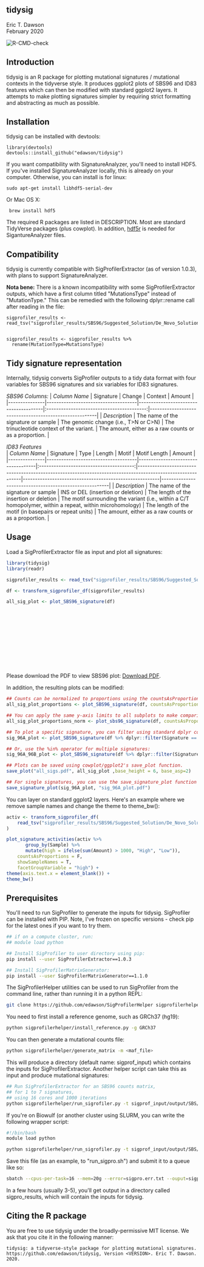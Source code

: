 tidysig
--------
Eric T. Dawson  
February 2020


![R-CMD-check](https://github.com/edawson/tidysig/workflows/R-CMD-check/badge.svg)

## Introduction
tidysig is an R package for plotting mutational
signatures / mutational contexts in
the tidyverse style.
It produces ggplot2 plots of SBS96
and ID83 features which can then
be modified with standard ggplot2 layers. It attempts to make
plotting signatures simpler by requiring strict
formatting and abstracting as much as possible.

## Installation

tidysig can be installed with devtools:  
```
library(devtools)
devtools::install_github("edawson/tidysig")
```

If you want compatibility with SignatureAnalyzer, you'll need to install HDF5.
If you've installed SignatureAnalyzer locally, this is already on your computer.
Otherwise, you can install is for linux:
```
sudo apt-get install libhdf5-serial-dev
```

Or Mac OS X:
```
 brew install hdf5
``` 

The required R packages are listed in DESCRIPTION. Most are standard TidyVerse packages
(plus cowplot). In addition, [hdf5r](https://cran.r-project.org/web/packages/hdf5r/index.html)
is needed for SigantureAnalyzer files.

## Compatibility
tidysig is currently compatible with SigProfilerExtractor (as of version 1.0.3),
with plans to support SignatureAnalyzer.

**Nota bene:** There is a known incompatibility with some SigProfilerExtractor outputs,
which have a first column titled "MutationsType" instead of "MutationType." This can be remedied with the following dplyr::rename call after reading in the file:
```
sigprofiler_results <- read_tsv("sigprofiler_results/SBS96/Suggested_Solution/De_Novo_Solution/De_Novo_Solution_Signatures_SBS96.txt")


sigprofiler_results <- sigprofiler_results %>%
  rename(MutationType=MutationsType)
```

## Tidy signature representation
Internally, tidysig converts SigProfiler outputs to a tidy data format with four variables for SBS96
signatures and six variables for ID83 signatures.

*SBS96 Columns:*
| *Column Name* | Signature | Change | Context | Amount |
|---------------|-------------------------------------|---------------------------------------|:-----------------------------------------:|--------------------------------------------------------|
| *Description* | The name of the signature or sample | The genomic change (i.e., T>N or C>N) | The trinucleotide context of the variant. | The amount, either as a raw counts or as a proportion. |


*ID83 Features*  
| *Column Name* | Signature | Type | Length | Motif | Motif Length | Amount |
|---------------|-------------------------------------|------------------------------------|:---------------------------------------:|------------------------------------------------------------------------------------------------------------|--------------------------------------------------------|--------------------------------------------------------|
| *Description* | The name of the signature or sample | INS or DEL (insertion or deletion) | The length of the insertion or deletion | The motif surrounding the variant (i.e., within a C/T homopolymer, within a repeat, within microhomology)  | The length of the motif (in basepairs or repeat units) | The amount, either as a raw counts or as a proportion. |
## Usage

Load a SigProfilerExtractor file as input and plot all signatures:  
```R
library(tidysig)
library(readr)

sigprofiler_results <- read_tsv("sigprofiler_results/SBS96/Suggested_Solution/De_Novo_Solution/De_Novo_Solution_Signatures_SBS96.txt")

df <- transform_sigprofiler_df(sigprofiler_results)

all_sig_plot <- plot_SBS96_signature(df)
```
<object data="https://github.com/edawson/tidysig/blob/master/images/sbs96_example_plot.pdf" type="application/pdf" width="700px" height="700px">
    <embed src="https://github.com/edawson/tidysig/blob/master/images/sbs96_example_plot.pdf">
        <p>Please download the PDF to view SBS96 plot: <a href="https://github.com/edawson/tidysig/blob/master/images/sbs96_example_plot.pdf">Download PDF</a>.</p>
    </embed>
</object>


In addition, the resulting plots can be modified:

```R
## Counts can be normalized to proportions using the countsAsProportions argument
all_sig_plot_proportions <- plot_SBS96_signature(df, countsAsProportions=TRUE)

## You can apply the same y-axis limits to all subplots to make comparison between signatures easier.
all_sig_plot_proportions_norm <- plot_sbs96_signature(df, countsAsProportions=TRUE, ylimits=c(0,0.5)

## To plot a specific signature, you can filter using standard dplyr commands.
sig_96A_plot <- plot_SBS96_signature(df %>% dplyr::filter(Signature == "96A"))

## Or, use the %in% operator for multiple signatures:
sig_96A_96B_plot <- plot_SBS96_signature(df %>% dplyr::filter(Signature %in% c("96A", "96B")))

## Plots can be saved using cowplot/ggplot2's save_plot function.
save_plot("all_sigs.pdf", all_sig_plot ,base_height = 6, base_asp=2)

## For single signatures, you can use the save_signature_plot function
save_signature_plot(sig_96A_plot, "sig_96A_plot.pdf")
```

You can layer on standard ggplot2 layers. Here's an example
where we remove sample names and change the theme to theme\_bw():
```R
activ <- transform_sigprofiler_df(
    read_tsv("sigprofiler_results/SBS96/Suggested_Solution/De_Novo_Solution/De_Novo_Solution_Activities_SBS96.txt")
)

plot_signature_activities(activ %>%
       group_by(Sample) %>%
       mutate(high = ifelse(sum(Amount) > 1000, "High", "Low")),
    countsAsProportions = F,
    showSampleNames = T,
    facetGroupVariable = "high") +
theme(axis.text.x = element_blank()) +
theme_bw()
```

## Prerequisites
You'll need to run SigProfiler to generate the inputs for tidysig.
SigProfiler can be installed with PIP. Note, I've frozen on specific
versions - check pip for the latest ones if you want to try them.

```bash
## if on a compute cluster, run:
## module load python

## Install SigProfiler to user directory using pip:
pip install --user SigProfilerExtractor==1.0.3

## Install SigProfilerMatrixGenerator:
pip install --user SigProfilerMatrixGenerator==1.1.0
```

The SigProfilerHelper utilities can be used to run SigProfiler from the command
line, rather than running it in a python REPL:
```bash
git clone https://github.com/edawson/SigProfilerHelper sigprofilerhelper
```

You need to first install a reference genome, such as GRCh37 (hg19):
```bash
python sigprofilerhelper/install_reference.py -g GRCh37
```

You can then generate a mutational counts file:
```bash
python sigprofilerhelper/generate_matrix -m <maf_file>
```

This will produce a directory (default name: sigprof\_input) which contains 
the inputs for SigProfilerExtractor. Another helper script can take this as
input and produce mutational signatures:
```bash
## Run SigProfilerExtractor for an SBS96 counts matrix,
## for 1 to 7 signatures,
## using 16 cores and 1000 iterations
python sigprofilerhelper/run_sigrofiler.py -t sigprof_input/output/SBS/PROJECT.SBS96.all -s 1 -e 7 -i 1000 -c 16
```

If you're on Biowulf (or another cluster using SLURM, you can write the following wrapper script:
```bash
#!/bin/bash
module load python

python sigprofilerhelper/run_sigrofiler.py -t sigprof_input/output/SBS/PROJECT.SBS96.all -s 1 -e 7 -i 1000 -c ${SLURM_CPUS_PER_TASK}
```

Save this file (as an example, to "run\_sigpro.sh")
and submit it to a queue like so:
```bash
sbatch --cpus-per-task=16 --mem=20g --error=sigpro.err.txt --ouput=sigpro.out.txt run_sigpro.sh
```

In a few hours (usually 3-5), you'll get output in a directory called sigpro\_results, which
will contain the inputs for tidysig.

## Citing the R package
You are free to use tidysig under the broadly-permissive MIT license. We ask 
that you cite it in the following manner:
```
tidysig: a tidyverse-style package for plotting mutational signatures. https://github.com/edawson/tidysig, Version <VERSION>. Eric T. Dawson. 2020.
```
